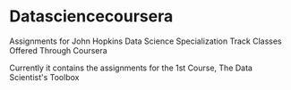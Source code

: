 # Datasciencecoursera


Assignments for John Hopkins Data Science Specialization Track Classes Offered Through Coursera

Currently it contains the assignments for the 1st Course, The Data Scientist's Toolbox 
